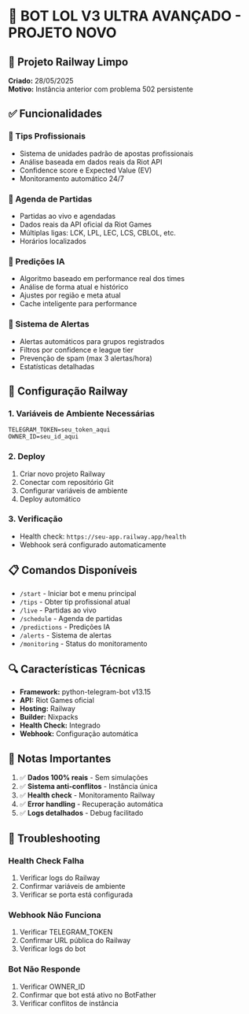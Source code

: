 # 🤖 BOT LOL V3 ULTRA AVANÇADO - PROJETO NOVO

## 🚀 Projeto Railway Limpo
**Criado:** 28/05/2025  
**Motivo:** Instância anterior com problema 502 persistente

## ✅ Funcionalidades

### 🎯 Tips Profissionais
- Sistema de unidades padrão de apostas profissionais
- Análise baseada em dados reais da Riot API
- Confidence score e Expected Value (EV)
- Monitoramento automático 24/7

### 📅 Agenda de Partidas
- Partidas ao vivo e agendadas
- Dados reais da API oficial da Riot Games
- Múltiplas ligas: LCK, LPL, LEC, LCS, CBLOL, etc.
- Horários localizados

### 🔮 Predições IA
- Algoritmo baseado em performance real dos times
- Análise de forma atual e histórico
- Ajustes por região e meta atual
- Cache inteligente para performance

### 📢 Sistema de Alertas
- Alertas automáticos para grupos registrados
- Filtros por confidence e league tier
- Prevenção de spam (max 3 alertas/hora)
- Estatísticas detalhadas

## 🔧 Configuração Railway

### 1. Variáveis de Ambiente Necessárias
```env
TELEGRAM_TOKEN=seu_token_aqui
OWNER_ID=seu_id_aqui
```

### 2. Deploy
1. Criar novo projeto Railway
2. Conectar com repositório Git
3. Configurar variáveis de ambiente
4. Deploy automático

### 3. Verificação
- Health check: `https://seu-app.railway.app/health`
- Webhook será configurado automaticamente

## 📋 Comandos Disponíveis

- `/start` - Iniciar bot e menu principal
- `/tips` - Obter tip profissional atual
- `/live` - Partidas ao vivo
- `/schedule` - Agenda de partidas
- `/predictions` - Predições IA
- `/alerts` - Sistema de alertas
- `/monitoring` - Status do monitoramento

## 🔍 Características Técnicas

- **Framework:** python-telegram-bot v13.15
- **API:** Riot Games oficial
- **Hosting:** Railway
- **Builder:** Nixpacks
- **Health Check:** Integrado
- **Webhook:** Configuração automática

## 📝 Notas Importantes

1. ✅ **Dados 100% reais** - Sem simulações
2. ✅ **Sistema anti-conflitos** - Instância única
3. ✅ **Health check** - Monitoramento Railway
4. ✅ **Error handling** - Recuperação automática
5. ✅ **Logs detalhados** - Debug facilitado

## 🚨 Troubleshooting

### Health Check Falha
1. Verificar logs do Railway
2. Confirmar variáveis de ambiente
3. Verificar se porta está configurada

### Webhook Não Funciona
1. Verificar TELEGRAM_TOKEN
2. Confirmar URL pública do Railway
3. Verificar logs do bot

### Bot Não Responde
1. Verificar OWNER_ID
2. Confirmar que bot está ativo no BotFather
3. Verificar conflitos de instância 